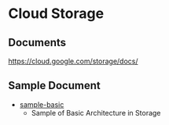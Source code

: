 # Cloud Storage

## Documents

https://cloud.google.com/storage/docs/


## Sample Document

+ [sample-basic](./sample-basic/README.md)
  + Sample of Basic Architecture in Storage
